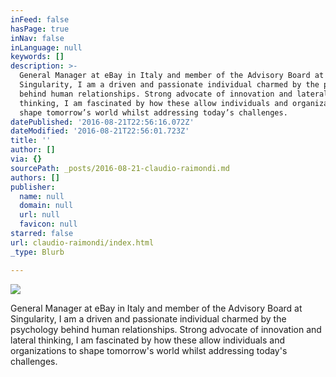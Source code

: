 ```yaml
---
inFeed: false
hasPage: true
inNav: false
inLanguage: null
keywords: []
description: >-
  General Manager at eBay in Italy and member of the Advisory Board at
  Singularity, I am a driven and passionate individual charmed by the psychology
  behind human relationships. Strong advocate of innovation and lateral
  thinking, I am fascinated by how these allow individuals and organizations to
  shape tomorrow’s world whilst addressing today’s challenges.
datePublished: '2016-08-21T22:56:16.072Z'
dateModified: '2016-08-21T22:56:01.723Z'
title: ''
author: []
via: {}
sourcePath: _posts/2016-08-21-claudio-raimondi.md
authors: []
publisher:
  name: null
  domain: null
  url: null
  favicon: null
starred: false
url: claudio-raimondi/index.html
_type: Blurb

---
```

![](https://the-grid-user-content.s3-us-west-2.amazonaws.com/61ba022e-b6c8-4ad1-ba9e-b19ed57517c4.jpg)

General Manager at eBay in Italy and member of the Advisory Board at Singularity, I am a driven and passionate individual charmed by the psychology behind human relationships. Strong advocate of innovation and lateral thinking, I am fascinated by how these allow individuals and organizations to shape tomorrow's world whilst addressing today's challenges.